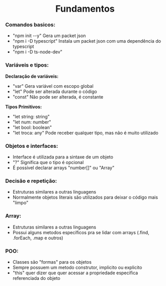 <h1 align="center"> Fundamentos </h1>

### Comandos basicos: 
- "npm init --y" Gera um packet json
- "npm i -D typescript" Instala um packet json com uma dependência do typescript
- "npm i -D ts-node-dev"

### Variáveis e tipos:
__Declaração de variáveis:__
- "var" Gera variável com escopo global
- "let" Pode ser alterada durante o código
- "const" Não pode ser alterada, é constante

__Tipos Primitivos:__
- "let string: string"
- "let num: number"
- "let bool: boolean"
- "let troca: any" Pode receber qualquer tipo, mas não é muito utilizado


### Objetos e interfaces:
- Interface é utilizada para a sintaxe de um objeto
- "?" Significa que o tipo é opcional
- É possível declarar arrays "number[]" ou "Array<number>"

### Decisão e repetição:
- Estruturas similares a outras linguagens
- Normalmente objetos literais são utilizados para deixar o código mais "limpo"

### Array:
- Estruturas similares a outras linguagens
- Possui alguns metodos específicos pra se lidar com arrays (.find, .forEach, .map e outros)

### POO: 
- Classes são "formas" para os objetos
- Sempre possuem um metodo construtor, implicito ou explicito
- "this" quer dizer que quer acessar a propriedade especifica referenciada do objeto
